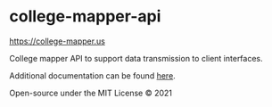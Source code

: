 # college-mapper-api

https://college-mapper.us

College mapper API to support data transmission to client interfaces.

Additional documentation can be found [here](https://tams-open-source.github.io/college-mapper-documentation.html).

Open-source under the MIT License © 2021
